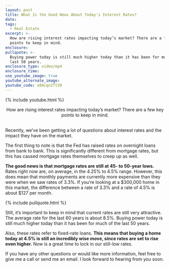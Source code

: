 ```yaml
---
layout: post
title: What Is the Good News About Today's Interest Rates?
date:
tags:
  - Real Estate
excerpt: >-
  How are rising interest rates impacting today’s market? There are a few key
  points to keep in mind.
enclosure:
pullquote: >-
  Buying power today is still much higher today than it has been for much of the
  last 50 years.
enclosure_type: video/mp4
enclosure_time:
use_youtube_image: true
youtube_alternate_image:
youtube_code: o89cqn2TlV0
---
```


{% include youtube.html %}

<center>How are rising interest rates impacting today&rsquo;s market? There are a few key points to keep in mind.</center>

<center>&nbsp;</center>

Recently, we’ve been getting a lot of questions about interest rates and the impact they have on the market.&nbsp;

The first thing to note is that the Fed has raised rates on overnight loans from bank to bank. This is significantly different from mortgage rates, but this has caused mortgage rates themselves to creep up as well.&nbsp;

**The good news is that mortgage rates are still at 45- to 50-year lows.** Rates right now are, on average, in the 4.25% to 4.5% range. However, this does mean that monthly payments are currently more expensive than they were when we saw rates of 3.3%. If you’re looking at a $300,000 home in this market, the difference between a rate of 3.3% and a rate of 4.5% is about $127 per month.

{% include pullquote.html %}

Still, it’s important to keep in mind that current rates are still very attractive. The average rate for the last 60 years is about 8.5%. Buying power today is still much higher today than it has been for much of the last 50 years.

Also, these rates refer to fixed-rate loans. **This means that buying a home today at 4.5% is still an incredibly wise move, since rates are set to rise even higher.** Now is a great time to lock in our still-low rates.&nbsp;

If you have any other questions or would like more information, feel free to give me a call or send me an email. I look forward to hearing from you soon.<br>&nbsp;